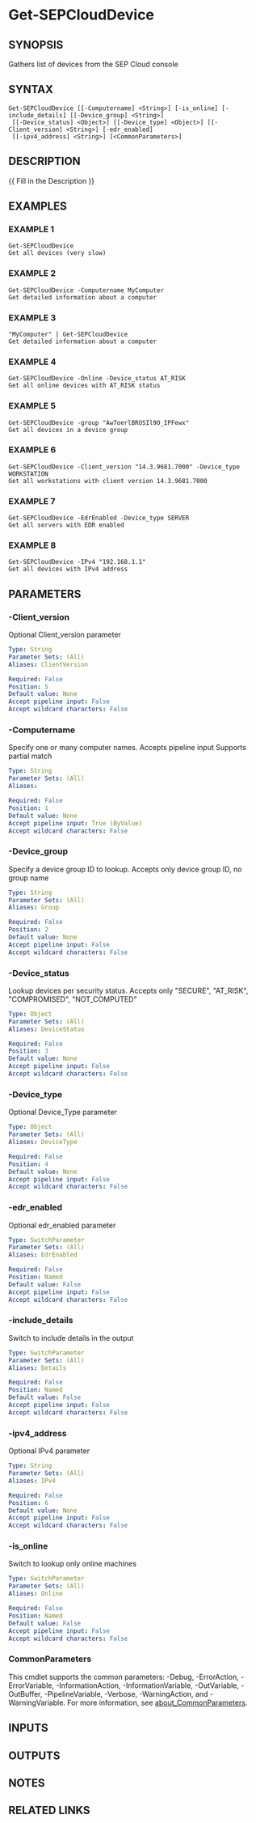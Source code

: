 ﻿---
external help file: PSSymantecCloud-help.xml
Module Name: PSSymantecCloud
online version:
schema: 2.0.0
---

# Get-SEPCloudDevice

## SYNOPSIS
Gathers list of devices from the SEP Cloud console

## SYNTAX

```
Get-SEPCloudDevice [[-Computername] <String>] [-is_online] [-include_details] [[-Device_group] <String>]
 [[-Device_status] <Object>] [[-Device_type] <Object>] [[-Client_version] <String>] [-edr_enabled]
 [[-ipv4_address] <String>] [<CommonParameters>]
```

## DESCRIPTION
{{ Fill in the Description }}

## EXAMPLES

### EXAMPLE 1
```
Get-SEPCloudDevice
Get all devices (very slow)
```

### EXAMPLE 2
```
Get-SEPCloudDevice -Computername MyComputer
Get detailed information about a computer
```

### EXAMPLE 3
```
"MyComputer" | Get-SEPCloudDevice
Get detailed information about a computer
```

### EXAMPLE 4
```
Get-SEPCloudDevice -Online -Device_status AT_RISK
Get all online devices with AT_RISK status
```

### EXAMPLE 5
```
Get-SEPCloudDevice -group "Aw7oerlBROSIl9O_IPFewx"
Get all devices in a device group
```

### EXAMPLE 6
```
Get-SEPCloudDevice -Client_version "14.3.9681.7000" -Device_type WORKSTATION
Get all workstations with client version 14.3.9681.7000
```

### EXAMPLE 7
```
Get-SEPCloudDevice -EdrEnabled -Device_type SERVER
Get all servers with EDR enabled
```

### EXAMPLE 8
```
Get-SEPCloudDevice -IPv4 "192.168.1.1"
Get all devices with IPv4 address
```

## PARAMETERS

### -Client_version
Optional Client_version parameter

```yaml
Type: String
Parameter Sets: (All)
Aliases: ClientVersion

Required: False
Position: 5
Default value: None
Accept pipeline input: False
Accept wildcard characters: False
```

### -Computername
Specify one or many computer names.
Accepts pipeline input
Supports partial match

```yaml
Type: String
Parameter Sets: (All)
Aliases:

Required: False
Position: 1
Default value: None
Accept pipeline input: True (ByValue)
Accept wildcard characters: False
```

### -Device_group
Specify a device group ID to lookup.
Accepts only device group ID, no group name

```yaml
Type: String
Parameter Sets: (All)
Aliases: Group

Required: False
Position: 2
Default value: None
Accept pipeline input: False
Accept wildcard characters: False
```

### -Device_status
Lookup devices per security status.
Accepts only "SECURE", "AT_RISK", "COMPROMISED", "NOT_COMPUTED"

```yaml
Type: Object
Parameter Sets: (All)
Aliases: DeviceStatus

Required: False
Position: 3
Default value: None
Accept pipeline input: False
Accept wildcard characters: False
```

### -Device_type
Optional Device_Type parameter

```yaml
Type: Object
Parameter Sets: (All)
Aliases: DeviceType

Required: False
Position: 4
Default value: None
Accept pipeline input: False
Accept wildcard characters: False
```

### -edr_enabled
Optional edr_enabled parameter

```yaml
Type: SwitchParameter
Parameter Sets: (All)
Aliases: EdrEnabled

Required: False
Position: Named
Default value: False
Accept pipeline input: False
Accept wildcard characters: False
```

### -include_details
Switch to include details in the output

```yaml
Type: SwitchParameter
Parameter Sets: (All)
Aliases: Details

Required: False
Position: Named
Default value: False
Accept pipeline input: False
Accept wildcard characters: False
```

### -ipv4_address
Optional IPv4 parameter

```yaml
Type: String
Parameter Sets: (All)
Aliases: IPv4

Required: False
Position: 6
Default value: None
Accept pipeline input: False
Accept wildcard characters: False
```

### -is_online
Switch to lookup only online machines

```yaml
Type: SwitchParameter
Parameter Sets: (All)
Aliases: Online

Required: False
Position: Named
Default value: False
Accept pipeline input: False
Accept wildcard characters: False
```

### CommonParameters
This cmdlet supports the common parameters: -Debug, -ErrorAction, -ErrorVariable, -InformationAction, -InformationVariable, -OutVariable, -OutBuffer, -PipelineVariable, -Verbose, -WarningAction, and -WarningVariable. For more information, see [about_CommonParameters](http://go.microsoft.com/fwlink/?LinkID=113216).

## INPUTS

## OUTPUTS

## NOTES

## RELATED LINKS

